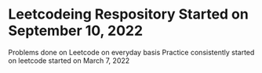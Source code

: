 # Leetcodeing Respository Started on September 10, 2022
Problems done on Leetcode on everyday basis
Practice consistently started on leetcode started on March 7, 2022
